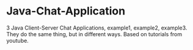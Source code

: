 # Java-Chat-Application
3 Java Client-Server Chat Applications, example1, example2, example3. They do the same thing, but in different ways. Based on tutorials from youtube.
